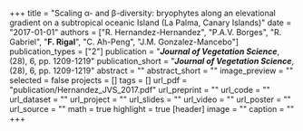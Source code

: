 +++
title = "Scaling α- and β-diversity: bryophytes along an elevational gradient on a subtropical oceanic Island (La Palma, Canary Islands)"
date = "2017-01-01"
authors = ["R. Hernandez-Hernandez", "P.A.V. Borges", "R. Gabriel", "**F. Rigal**", "C. Ah-Peng", "J.M. Gonzalez-Mancebo"]
publication_types = ["2"]
publication = "**_Journal of Vegetation Science_**, (28), 6, pp. 1209-1219"
publication_short = "**_Journal of Vegetation Science_**, (28), 6, pp. 1209-1219"
abstract = ""
abstract_short = ""
image_preview = ""
selected = false
projects = []
tags = []
url_pdf = "publication/Hernandez_JVS_2017.pdf"
url_preprint = ""
url_code = ""
url_dataset = ""
url_project = ""
url_slides = ""
url_video = ""
url_poster = ""
url_source = ""
math = true
highlight = true
[header]
image = ""
caption = ""
+++
